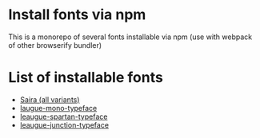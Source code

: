 # Install fonts via npm

This is a monorepo of several fonts installable via npm (use with webpack of other browserify bundler)

# List of installable fonts

- [Saira (all variants)][saira]
- [laugue-mono-typeface][league-mono]
- [leaugue-spartan-typeface][league-spartan]
- [leaugue-junction-typeface][league-junction]

[saira]: ./packages/saira-typeface/README.md
[league-mono]: ./packages/league-mono-typeface/README.md
[league-spartan]: ./packages/league-spartan/README.md
[league-junction]: ./packages/league-junction/README.md
